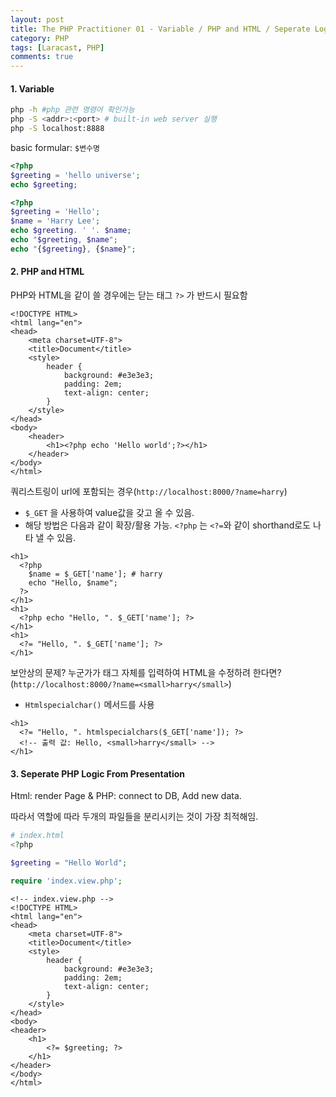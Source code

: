 ```yaml
---
layout: post
title: The PHP Practitioner 01 - Variable / PHP and HTML / Seperate Logic
category: PHP
tags: [Laracast, PHP]
comments: true
---
```




#### 1. Variable

```bash
php -h #php 관련 명령어 확인가능
php -S <addr>:<port> # built-in web server 실행
php -S localhost:8888
```

basic formular:  `$변수명`

```php
<?php
$greeting = 'hello universe';
echo $greeting;
```

```php
<?php
$greeting = 'Hello';
$name = 'Harry Lee';
echo $greeting. ' '. $name;
echo "$greeting, $name";
echo "{$greeting}, {$name}";
```



#### 2. PHP and HTML

PHP와 HTML을 같이 쓸 경우에는 닫는 태그 `?>` 가 반드시 필요함

```php+HTML
<!DOCTYPE HTML>
<html lang="en">
<head>
    <meta charset=UTF-8">
    <title>Document</title>
    <style>
        header {
            background: #e3e3e3;
            padding: 2em;
            text-align: center;
        }
    </style>
</head>
<body>
    <header>
        <h1><?php echo 'Hello world';?></h1>
    </header>
</body>
</html>
```

쿼리스트링이 url에 포함되는 경우(`http://localhost:8000/?name=harry`)

- `$_GET` 을 사용하여 value값을 갖고 올 수 있음.
- 해당 방법은 다음과 같이 확장/활용 가능. `<?php` 는 `<?=`와 같이 shorthand로도 나타 낼 수 있음.

```php+HTML
<h1>
  <?php
  	$name = $_GET['name']; # harry
  	echo "Hello, $name";
  ?>
</h1>
<h1>
  <?php echo "Hello, ". $_GET['name']; ?>
</h1>
<h1>
  <?= "Hello, ". $_GET['name']; ?>
</h1>
```



보안상의 문제? 누군가가 태그 자체를 입력하여 HTML을 수정하려 한다면? (`http://localhost:8000/?name=<small>harry</small>`)

- `Htmlspecialchar()` 메서드를 사용

```php+HTML
<h1>
  <?= "Hello, ". htmlspecialchars($_GET['name']); ?> 
  <!-- 출력 값: Hello, <small>harry</small> -->
</h1>
```



#### 3. Seperate PHP Logic From Presentation

Html: render Page &  PHP: connect to DB, Add new data.

따라서 역할에 따라 두개의 파일들을 분리시키는 것이 가장 최적해임.

```php
# index.html
<?php

$greeting = "Hello World";

require 'index.view.php'; 
```

```php+HTML
<!-- index.view.php -->
<!DOCTYPE HTML>
<html lang="en">
<head>
    <meta charset=UTF-8">
    <title>Document</title>
    <style>
        header {
            background: #e3e3e3;
            padding: 2em;
            text-align: center;
        }
    </style>
</head>
<body>
<header>
    <h1>
        <?= $greeting; ?>
    </h1>
</header>
</body>
</html>
```
